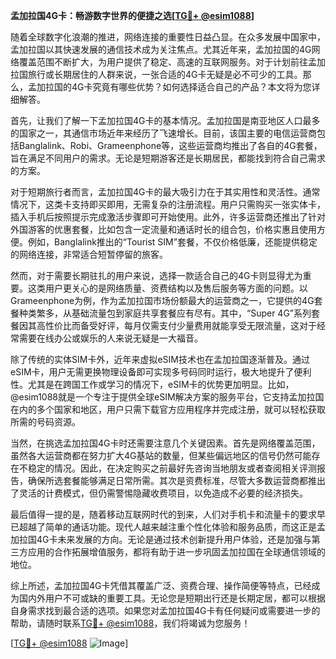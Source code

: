 **孟加拉国4G卡：畅游数字世界的便捷之选[[TG💪+ @esim1088](https://t.me/s/esim1088)]**

随着全球数字化浪潮的推进，网络连接的重要性日益凸显。在众多发展中国家中，孟加拉国以其快速发展的通信技术成为关注焦点。尤其近年来，孟加拉国的4G网络覆盖范围不断扩大，为用户提供了稳定、高速的互联网服务。对于计划前往孟加拉国旅行或长期居住的人群来说，一张合适的4G卡无疑是必不可少的工具。那么，孟加拉国的4G卡究竟有哪些优势？如何选择适合自己的产品？本文将为您详细解答。

首先，让我们了解一下孟加拉国4G卡的基本情况。孟加拉国是南亚地区人口最多的国家之一，其通信市场近年来经历了飞速增长。目前，该国主要的电信运营商包括Banglalink、Robi、Grameenphone等，这些运营商均推出了各自的4G套餐，旨在满足不同用户的需求。无论是短期游客还是长期居民，都能找到符合自己需求的方案。

对于短期旅行者而言，孟加拉国4G卡的最大吸引力在于其实用性和灵活性。通常情况下，这类卡支持即买即用，无需复杂的注册流程。用户只需购买一张实体卡，插入手机后按照提示完成激活步骤即可开始使用。此外，许多运营商还推出了针对外国游客的优惠套餐，比如包含一定流量和通话时长的组合包，价格实惠且使用方便。例如，Banglalink推出的“Tourist SIM”套餐，不仅价格低廉，还能提供稳定的网络连接，非常适合短暂停留的旅客。

然而，对于需要长期驻扎的用户来说，选择一款适合自己的4G卡则显得尤为重要。这类用户更关心的是网络质量、资费结构以及售后服务等方面的问题。以Grameenphone为例，作为孟加拉国市场份额最大的运营商之一，它提供的4G套餐种类繁多，从基础流量包到家庭共享套餐应有尽有。其中，“Super 4G”系列套餐因其高性价比而备受好评，每月仅需支付少量费用就能享受无限流量，这对于经常需要在线办公或娱乐的人来说无疑是一大福音。

除了传统的实体SIM卡外，近年来虚拟eSIM技术也在孟加拉国逐渐普及。通过eSIM卡，用户无需更换物理设备即可实现多号码同时运行，极大地提升了便利性。尤其是在跨国工作或学习的情况下，eSIM卡的优势更加明显。比如，@esim1088就是一个专注于提供全球eSIM解决方案的服务平台，它支持孟加拉国在内的多个国家和地区，用户只需下载官方应用程序并完成注册，就可以轻松获取所需的号码资源。

当然，在挑选孟加拉国4G卡时还需要注意几个关键因素。首先是网络覆盖范围，虽然各大运营商都在努力扩大4G基站的数量，但某些偏远地区的信号仍然可能存在不稳定的情况。因此，在决定购买之前最好先咨询当地朋友或者查阅相关评测报告，确保所选套餐能够满足日常所需。其次是资费标准，尽管大多数运营商都推出了灵活的计费模式，但仍需警惕隐藏收费项目，以免造成不必要的经济损失。

最后值得一提的是，随着移动互联网时代的到来，人们对手机卡和流量卡的要求早已超越了简单的通话功能。现代人越来越注重个性化体验和服务品质，而这正是孟加拉国4G卡未来发展的方向。无论是通过技术创新提升用户体验，还是加强与第三方应用的合作拓展增值服务，都将有助于进一步巩固孟加拉国在全球通信领域的地位。

综上所述，孟加拉国4G卡凭借其覆盖广泛、资费合理、操作简便等特点，已经成为国内外用户不可或缺的重要工具。无论您是短期出行还是长期定居，都可以根据自身需求找到最合适的选项。如果您对孟加拉国4G卡有任何疑问或需要进一步的帮助，请随时联系[TG💪+ @esim1088](https://t.me/s/esim1088)，我们将竭诚为您服务！

[[TG💪+ @esim1088](https://t.me/s/esim1088) ![Image](https://i.postimg.cc/4NQfJmqS/Snipaste-2025-05-13-00-14-12.png)]
